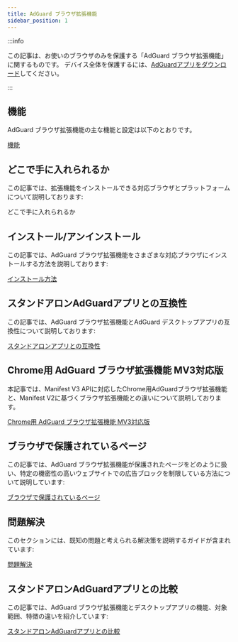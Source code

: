 ```yaml
---
title: AdGuard ブラウザ拡張機能
sidebar_position: 1
---
```


:::info

この記事は、お使いのブラウザのみを保護する「AdGuard ブラウザ拡張機能」に関するものです。 デバイス全体を保護するには、[AdGuardアプリをダウンロード](https://adguard.com/download.html?auto=true)してください。

:::

## 機能

AdGuard ブラウザ拡張機能の主な機能と設定は以下のとおりです。

[機能](/adguard-browser-extension/features)

## どこで手に入れられるか

この記事では、拡張機能をインストールできる対応ブラウザとプラットフォームについて説明しております:

どこで手に入れられるか

## インストール/アンインストール

この記事では、AdGuard ブラウザ拡張機能をさまざまな対応ブラウザにインストールする方法を説明しております:

[インストール方法](/adguard-browser-extension/installation)

## スタンドアロンAdGuardアプリとの互換性

この記事では、AdGuard ブラウザ拡張機能とAdGuard デスクトップアプリの互換性について説明しております:

[スタンドアロンアプリとの互換性](/adguard-browser-extension/compatibility)

## Chrome用 AdGuard ブラウザ拡張機能 MV3対応版

本記事では、Manifest V3 APIに対応したChrome用AdGuardブラウザ拡張機能と、Manifest V2に基づくブラウザ拡張機能との違いについて説明しております。

[Chrome用 AdGuard ブラウザ拡張機能 MV3対応版](/adguard-browser-extension/mv3-version/)

## ブラウザで保護されているページ

この記事では、AdGuard ブラウザ拡張機能が保護されたページをどのように扱い、特定の機密性の高いウェブサイトでの広告ブロックを制限している方法について説明しています:

[ブラウザで保護されているページ](/adguard-browser-extension/protected-pages)

## 問題解決

このセクションには、既知の問題と考えられる解決策を説明するガイドが含まれています:

[問題解決](/adguard-browser-extension/solving-problems)

## スタンドアロンAdGuardアプリとの比較

この記事では、AdGuard ブラウザ拡張機能とデスクトップアプリの機能、対象範囲、特徴の違いを紹介しています:

[スタンドアロンAdGuardアプリとの比較](/adguard-browser-extension/comparison-standalone)
